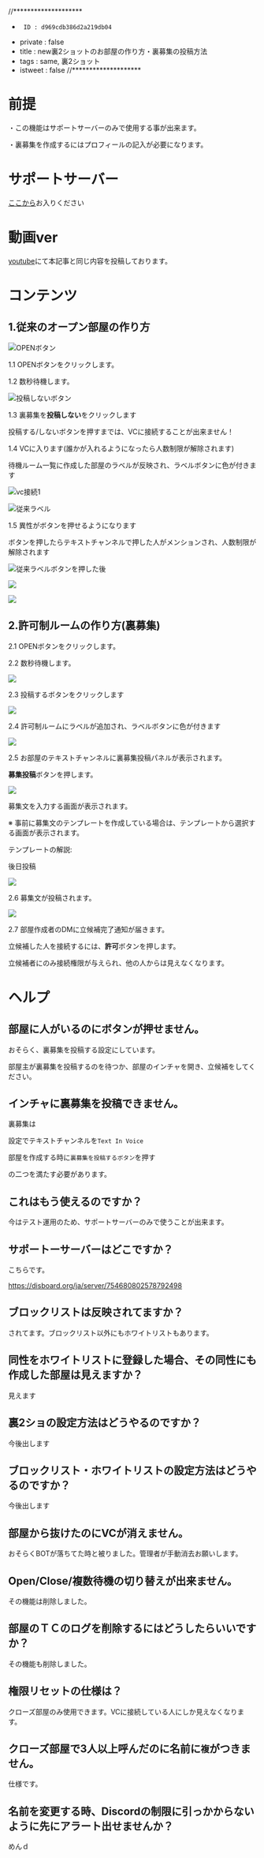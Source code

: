 //********************
  *      ID : d969cdb386d2a219db04
  * private : false
  *   title : new裏2ショットのお部屋の作り方・裏募集の投稿方法
  *    tags : same, 裏2ショット
  * istweet : false
//********************

# 前提

・この機能はサポートサーバーのみで使用する事が出来ます。

・裏募集を作成するにはプロフィールの記入が必要になります。


# サポートサーバー

[ここから](https://disboard.org/ja/server/754680802578792498)お入りください

# 動画ver
[youtube](https://youtu.be/mRVrDZJt9xQ)にて本記事と同じ内容を投稿しております。

# コンテンツ

##  1.従来のオープン部屋の作り方

![OPENボタン](https://cdn.discordapp.com/attachments/1076393934856659004/1076394052108423178/image.png)

1.1 OPENボタンをクリックします。

1.2 数秒待機します。

![投稿しないボタン](https://cdn.discordapp.com/attachments/1076393934856659004/1076395045491580979/image.png)

1.3 裏募集を**投稿しない**をクリックします

投稿する/しないボタンを押すまでは、VCに接続することが出来ません！

1.4 VCに入ります(誰かが入れるようになったら人数制限が解除されます)

待機ルーム一覧に作成した部屋のラベルが反映され、ラベルボタンに色が付きます

![vc接続1](https://cdn.discordapp.com/attachments/1076393934856659004/1076395505678037043/image.png)

![従来ラベル](https://cdn.discordapp.com/attachments/1076393934856659004/1076396522289250334/image.png)

1.5 異性がボタンを押せるようになります

ボタンを押したらテキストチャンネルで押した人がメンションされ、人数制限が解除されます

![従来ラベルボタンを押した後](https://cdn.discordapp.com/attachments/1076393934856659004/1076397150059106334/image.png)

![](https://cdn.discordapp.com/attachments/1076393934856659004/1076397326521872384/image.png)

![](https://cdn.discordapp.com/attachments/1076393934856659004/1076397554947858462/image.png)

##  2.許可制ルームの作り方(裏募集)

2.1 OPENボタンをクリックします。

2.2 数秒待機します。

![](https://cdn.discordapp.com/attachments/1076393934856659004/1076398592442519612/image.png)

2.3 投稿するボタンをクリックします

![](https://cdn.discordapp.com/attachments/1076393934856659004/1076398783648251904/image.png)

2.4 許可制ルームにラベルが追加され、ラベルボタンに色が付きます

![](https://cdn.discordapp.com/attachments/1076393934856659004/1076399141330108486/image.png)

2.5 お部屋のテキストチャンネルに裏募集投稿パネルが表示されます。

**募集投稿**ボタンを押します。

![](https://cdn.discordapp.com/attachments/1076393934856659004/1076399532859994163/image.png)

募集文を入力する画面が表示されます。

※ 事前に募集文のテンプレートを作成している場合は、テンプレートから選択する画面が表示されます。

テンプレートの解説:

後日投稿

![](https://cdn.discordapp.com/attachments/1076393934856659004/1076400029130047509/image.png)

2.6 募集文が投稿されます。

![](https://cdn.discordapp.com/attachments/760456071075725313/1076400751749890148/image.png)

2.7 部屋作成者のDMに立候補完了通知が届きます。

立候補した人を接続するには、**許可**ボタンを押します。

立候補者にのみ接続権限が与えられ、他の人からは見えなくなります。

# ヘルプ

## 部屋に人がいるのにボタンが押せません。

おそらく、裏募集を投稿する設定にしています。

部屋主が裏募集を投稿するのを待つか、部屋のインチャを開き、立候補をしてください。

## インチャに裏募集を投稿できません。

裏募集は

設定でテキストチャンネルを`Text In Voice` 

部屋を作成する時に`裏募集を投稿するボタン`を押す

の二つを満たす必要があります。

## これはもう使えるのですか？
今はテスト運用のため、サポートサーバーのみで使うことが出来ます。

## サポートーサーバーはどこですか？
こちらです。

https://disboard.org/ja/server/754680802578792498

## ブロックリストは反映されてますか？
されてます。ブロックリスト以外にもホワイトリストもあります。

## 同性をホワイトリストに登録した場合、その同性にも作成した部屋は見えますか？
見えます

## 裏2ショの設定方法はどうやるのですか？
今後出します

## ブロックリスト・ホワイトリストの設定方法はどうやるのですか？
今後出します

## 部屋から抜けたのにVCが消えません。
おそらくBOTが落ちてた時と被りました。管理者が手動消去お願いします。

## Open/Close/複数待機の切り替えが出来ません。
その機能は削除しました。

## 部屋のＴＣのログを削除するにはどうしたらいいですか？
その機能も削除しました。

## 権限リセットの仕様は？
クローズ部屋のみ使用できます。VCに接続している人にしか見えなくなります。

## クローズ部屋で3人以上呼んだのに名前に`複`がつきません。
仕様です。

## 名前を変更する時、Discordの制限に引っかからないように先にアラート出せませんか？
めんｄ